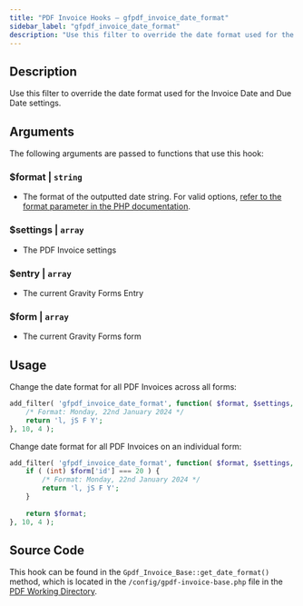 ```yaml
---
title: "PDF Invoice Hooks – gfpdf_invoice_date_format"
sidebar_label: "gfpdf_invoice_date_format"
description: "Use this filter to override the date format used for the Invoice Date and Due Date settings."
---
```


## Description

Use this filter to override the date format used for the Invoice Date and Due Date settings.

## Arguments

The following arguments are passed to functions that use this hook:

### $format | `string`
* The format of the outputted date string. For valid options, [refer to the format parameter in the PHP documentation](https://www.php.net/manual/en/datetime.format.php).

### $settings | `array`
* The PDF Invoice settings

### $entry | `array`
* The current Gravity Forms Entry

### $form | `array`
* The current Gravity Forms form

## Usage

Change the date format for all PDF Invoices across all forms:

```php
add_filter( 'gfpdf_invoice_date_format', function( $format, $settings, $entry, $form ) {
    /* Format: Monday, 22nd January 2024 */
	return 'l, jS F Y';
}, 10, 4 );
```

Change date format for all PDF Invoices on an individual form:

```php
add_filter( 'gfpdf_invoice_date_format', function( $format, $settings, $entry, $form ) {
    if ( (int) $form['id'] === 20 ) {
        /* Format: Monday, 22nd January 2024 */
        return 'l, jS F Y';
	}
	
	return $format;
}, 10, 4 );
```

## Source Code

This hook can be found in the `Gpdf_Invoice_Base::get_date_format()` method, which is located in the `/config/gpdf-invoice-base.php` file in the [PDF Working Directory](../../../developers/first-custom-pdf.md#pdf-working-directory).
